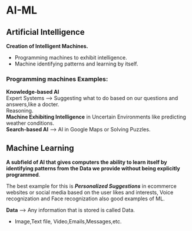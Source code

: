 # AI-ML
## Artificial Intelligence
**Creation of Intelligent Machines.**
- Programming machines to exhibit intelligence.
- Machine identifying patterns and learning by itself.
### Programming machines Examples:
**Knowledge-based AI**\
Expert Systems --> Suggesting what to do based on our questions and answers,like a docter.\
Reasoning.\
**Machine Exhibiting Intelligence** in Uncertain Environments like predicting weather conditions.\
**Search-based AI** --> AI in Google Maps or Solving Puzzles.
## Machine Learning
**A subfield of AI that gives computers the ability to learn itself by identifying patterns from the Data we provide without being explicitly programmed**.

The best example for this is ***Personalized Suggestions*** in ecommerce websites or social media based on the user likes and interests, Voice recognization and Face recognization also good examples of ML.

**Data** --> Any information that is stored is called Data.
- Image,Text file, Video,Emails,Messages,etc.

